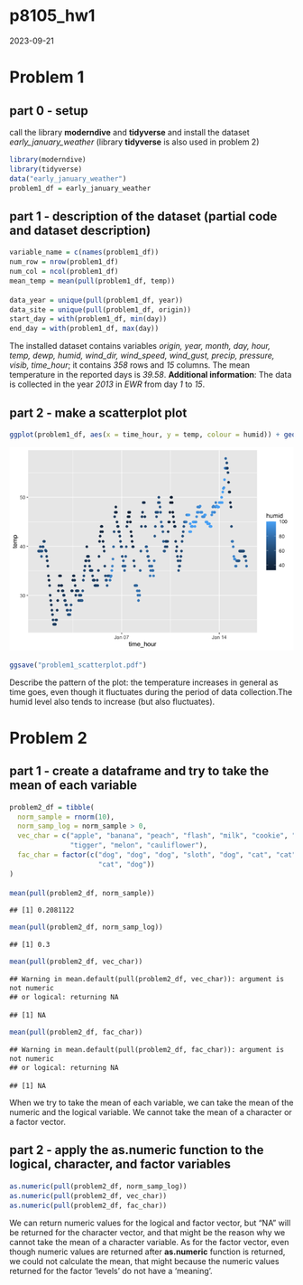p8105_hw1
================
2023-09-21

# Problem 1

## part 0 - setup

call the library **moderndive** and **tidyverse** and install the
dataset *early_january_weather* (library **tidyverse** is also used in
problem 2)

``` r
library(moderndive)
library(tidyverse)
data("early_january_weather")
problem1_df = early_january_weather
```

## part 1 - description of the dataset (partial code and dataset description)

``` r
variable_name = c(names(problem1_df))
num_row = nrow(problem1_df)
num_col = ncol(problem1_df)
mean_temp = mean(pull(problem1_df, temp))

data_year = unique(pull(problem1_df, year))
data_site = unique(pull(problem1_df, origin))
start_day = with(problem1_df, min(day))
end_day = with(problem1_df, max(day))
```

The installed dataset contains variables *origin, year, month, day,
hour, temp, dewp, humid, wind_dir, wind_speed, wind_gust, precip,
pressure, visib, time_hour*; it contains *358* rows and *15* columns.
The mean temperature in the reported days is *39.58*. **Additional
information**: The data is collected in the year *2013* in *EWR* from
day *1* to *15*.

## part 2 - make a scatterplot plot

``` r
ggplot(problem1_df, aes(x = time_hour, y = temp, colour = humid)) + geom_point()
```

![](p8105_hw1_tj2519_files/figure-gfm/unnamed-chunk-3-1.png)<!-- -->

``` r
ggsave("problem1_scatterplot.pdf")
```

Describe the pattern of the plot: the temperature increases in general
as time goes, even though it fluctuates during the period of data
collection.The humid level also tends to increase (but also fluctuates).

# Problem 2

## part 1 - create a dataframe and try to take the mean of each variable

``` r
problem2_df = tibble(
  norm_sample = rnorm(10),
  norm_samp_log = norm_sample > 0,
  vec_char = c("apple", "banana", "peach", "flash", "milk", "cookie", "sparkle",
               "tigger", "melon", "cauliflower"),
  fac_char = factor(c("dog", "dog", "dog", "sloth", "dog", "cat", "cat", "cat", 
                      "cat", "dog"))
)

mean(pull(problem2_df, norm_sample))
```

    ## [1] 0.2081122

``` r
mean(pull(problem2_df, norm_samp_log))
```

    ## [1] 0.3

``` r
mean(pull(problem2_df, vec_char))
```

    ## Warning in mean.default(pull(problem2_df, vec_char)): argument is not numeric
    ## or logical: returning NA

    ## [1] NA

``` r
mean(pull(problem2_df, fac_char))
```

    ## Warning in mean.default(pull(problem2_df, fac_char)): argument is not numeric
    ## or logical: returning NA

    ## [1] NA

When we try to take the mean of each variable, we can take the mean of
the numeric and the logical variable. We cannot take the mean of a
character or a factor vector.

## part 2 - apply the as.numeric function to the logical, character, and factor variables

``` r
as.numeric(pull(problem2_df, norm_samp_log))
as.numeric(pull(problem2_df, vec_char))
as.numeric(pull(problem2_df, fac_char))
```

We can return numeric values for the logical and factor vector, but “NA”
will be returned for the character vector, and that might be the reason
why we cannot take the mean of a character variable. As for the factor
vector, even though numeric values are returned after **as.numeric**
function is returned, we could not calculate the mean, that might
because the numeric values returned for the factor ‘levels’ do not have
a ‘meaning’.
